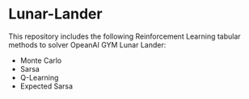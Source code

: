 # Lunar-Lander

This repository includes the following Reinforcement Learning tabular methods to solver OpeanAI GYM Lunar Lander:
- Monte Carlo
- Sarsa
- Q-Learning
- Expected Sarsa 

